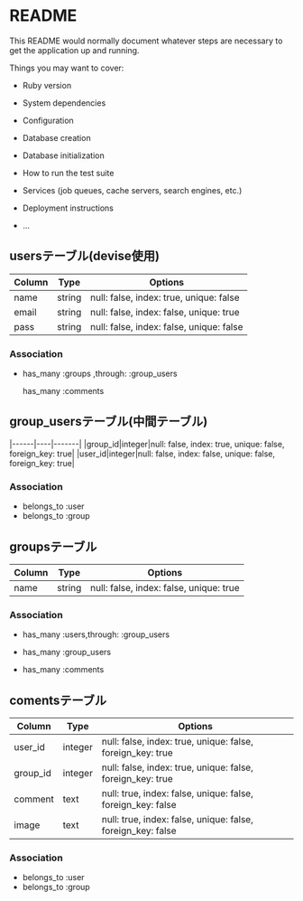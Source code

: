 # README

This README would normally document whatever steps are necessary to get the
application up and running.

Things you may want to cover:

* Ruby version

* System dependencies

* Configuration

* Database creation

* Database initialization

* How to run the test suite

* Services (job queues, cache servers, search engines, etc.)

* Deployment instructions

* ...

## usersテーブル(devise使用)

|Column|Type|Options|
|------|----|-------|
|name|string|null: false, index: true, unique: false|
|email|string|null: false, index: false, unique: true|
|pass|string|null: false, index: false, unique: false|

### Association
- has_many :groups ,through: :group_users

  has_many :comments
## group_usersテーブル(中間テーブル)

|------|----|-------|
|group_id|integer|null: false, index: true, unique: false, foreign_key: true|
|user_id|integer|null: false, index: false, unique: false, foreign_key: true|

### Association
- belongs_to :user
- belongs_to :group

## groupsテーブル

|Column|Type|Options|
|------|----|-------|
|name|string|null: false, index: false, unique: true|

### Association

- has_many :users,through: :group_users
- has_many :group_users

- has_many :comments

## comentsテーブル

|Column|Type|Options|
|------|----|-------|
|user_id|integer|null: false, index: true, unique: false, foreign_key: true|
|group_id|integer|null: false, index: true, unique: false, foreign_key: true|
|comment|text|null: true, index: false, unique: false, foreign_key: false|
|image|text|null: true, index: false, unique: false, foreign_key: false|

### Association
- belongs_to :user
- belongs_to :group
